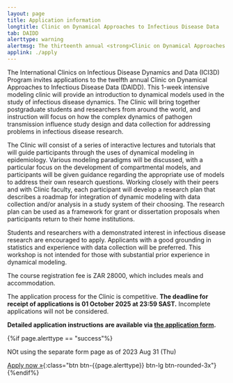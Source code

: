 ```yaml
---
layout: page
title: Application information
longtitle: Clinic on Dynamical Approaches to Infectious Disease Data
tab: DAIDD
alerttype: warning
alertmsg: The thirteenth annual <strong>Clinic on Dynamical Approaches to Infectious Disease Data (DAIDD)</strong> will be held at AIMS-SA, Muizenberg, on 07-13 December. The deadline for receipt of applications is <strong>01 October</strong>.
applink: ./apply
---
```



The International Clinics on Infectious Disease Dynamics and Data
(ICI3D) Program invites applications to the twelfth annual Clinic on
Dynamical Approaches to Infectious Disease Data (DAIDD). This 1-week
intensive modeling clinic will provide an introduction to dynamical
models used in the study of infectious disease dynamics. The Clinic will
bring together postgraduate students and researchers from around the
world, and instruction will focus on how the complex dynamics of
pathogen transmission influence study design and data collection for
addressing problems in infectious disease research.

The Clinic will consist of a series of interactive lectures and
tutorials that will guide participants through the uses of dynamical
modeling in epidemiology. Various modeling paradigms will be discussed,
with a particular focus on the development of compartmental models, and
participants will be given guidance regarding the appropriate use of
models to address their own research questions. Working closely with
their peers and with Clinic faculty, each participant will develop a
research plan that describes a roadmap for integration of dynamic
modeling with data collection and/or analysis in a study system of their
choosing. The research plan can be used as a framework for grant or
dissertation proposals when participants return to their home
institutions.

Students and researchers with a demonstrated interest in infectious
disease research are encouraged to apply. Applicants with a good
grounding in statistics and experience with data collection will be
preferred. This workshop is not intended for those with substantial
prior experience in dynamical modeling.

The course registration fee is ZAR 28000, which includes meals and accommodation.

The application process for the Clinic is competitive. **The deadline
for receipt of applications is 01 October 2025 at 23:59 SAST.**
Incomplete applications will not be considered.

**Detailed application instructions are available via [the application form](https://forms.gle/5z9GdEmCCtUQ9C2y5).**

{%if page.alerttype == "success"%}

NOt using the separate form page as of 2023 Aug 31 (Thu)

[Apply now »]({{page.applink}} "Application Form"){:class="btn btn-{{page.alerttype}} btn-lg btn-rounded-3x"}
{%endif%}
